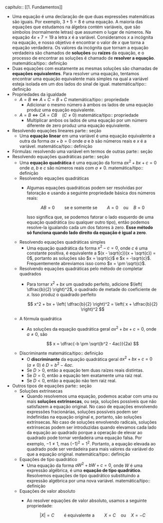capítulo:: [[1. Fundamentos]]

- Uma equação é uma declaração de que duas expressões matemáticas são iguais. Por exemplo, $3 + 5 = 8$ é uma equação. A maioria das equações que estudamos na álgebra contém variáveis, que são símbolos (normalmente letras) que assumem o lugar de números. Na equação $4x + 7 = 19$ a letra $x$ é a variável. Consideramos $x$ a incógnita na equação, e nosso objetivo é encontrar o valor de $x$ que torna a equação verdadeira. Os valores da incógnita que tornam a equação verdadeira são chamados de **soluções** ou **raízes** da equação, e o processo de encontrar as soluções é chamado de **resolver a equação**.
  matemática/tipo:: definição
- Duas equações com exatamente as mesmas soluções são chamadas de **equações equivalentes**. Para resolver uma equação, tentamos encontrar uma equação equivalente mais simples na qual a variável esteja isolada em um dos lados do sinal de igual.
  matemática/tipo:: definição
- Propriedades da igualdade
	- $A = B \iff A + C = B + C$
	  matemática/tipo:: propriedade
		- Adicionar o mesmo número à ambos os lados de uma equação produz uma equação equivalente.
	- $A = B \iff CA = CB \quad (C \neq 0)$
	  matemática/tipo:: propriedade
		- Multiplicar ambos os lados de uma equação por um número diferente de zero produz uma equação equivalente.
- Resolvendo equações lineares
  parte:: seção
	- Uma **equação linear** em uma variável é uma equação equivalente a outra da forma $ax + b = 0$ onde $a$ e $b$ são números reais e $x$ é a variável.
	  matemática/tipo:: definição
- Fórmulas: resolvendo uma variável em termos de outras
  parte:: seção
- Resolvendo equações quadráticas
  parte:: seção
	- Uma **equação quadrática** é uma equação da forma $ax^2 + bx + c = 0$ onde $a$, $b$ e $c$ são números reais com $a \neq 0$.
	  matemática/tipo:: definição
	- Resolvendo equações quadráticas
		- Algumas equações quadráticas podem ser resolvidas por fatoração e usando a seguinte propriedade básica dos números reais:
		  
		  $$
		  AB = 0 \qquad \text{se e somente se} \qquad A = 0 \quad \text{ou} \quad B = 0
		  $$
		  
		  Isso significa que, se podemos fatorar o lado esquerdo de uma equação quadrática (ou qualquer outro tipo), então podemos resolve-la igualando cada um dos fatores à zero. **Esse método só funciona quando lado direito da equação é igual a zero**.
	- Resolvendo equações quadráticas simples
		- Uma equação quadrática da forma $x^2 - c = 0$, onde $c$ é uma constante positiva, é equivalente a $(x - \sqrt{c})(x + \sqrt{c}) = 0$, portanto as soluções são $x = \sqrt{c}$ e $x = -\sqrt{c}$. Frequentemente abreviamos isso como $x = \pm \sqrt{c}$.
	- Resolvendo equações quadráticas pelo método de completar quadrados
		- Para tornar $x^2 + bx$ um quadrado perfeito, adicione $\left( \dfrac{b}{2} \right)^2$, o quadrado de metade do coeficiente de $x$. Isso produz o quadrado perfeito
		  
		  $$
		  x^2 + bx + \left( \dfrac{b}{2} \right)^2 = \left( x + \dfrac{b}{2} \right)^2
		  $$
	- A fórmula quadrática
		- As soluções da equação quadrática geral $ax^2 + bx + c = 0$, onde $a \neq 0$, são
		  
		  $$
		  x = \dfrac{-b \pm \sqrt{b^2 - 4ac}}{2a}
		  $$
	- Discriminante
	  matemática/tipo:: definição
		- O **discriminante** da equação quadrática geral $ax^2 + bx + c = 0 \enspace (a \neq 0)$ é $D = b^2 - 4ac$.
		- Se $D > 0$, então a equação tem duas raízes reais distintas.
		- Se $D = 0$, então a equação tem exatamente uma raiz real.
		- Se $D < 0$, então a equação não tem raiz real.
- Outros tipos de equações
  parte:: seção
	- Soluções extrínsecas
		- Quando resolvemos uma equação, podemos acabar com uma ou mais **soluções extrínsecas**, ou seja, soluções possíveis que não satisfazem a equação original. No caso de equações envolvendo expressões fracionárias, soluções possíveis podem ser indefinidas na equação original e, portanto, são soluções extrínsecas. No caso de soluções envolvendo radicais, soluções extrínsecas podem ser introduzidas quando elevamos cada lado da equação ao quadrado porque a operação de elevar ao quadrado pode tornar verdadeira uma equação falsa. Por exemplo, $-1 \neq 1$, mas $(-1)^2 = 1^2$. Portanto, a equação elevada ao quadrado pode ser verdadeira para mais valores da variável do que a equação original.
		  matemática/tipo:: definição
	- Equações de tipo quadrático
		- Uma equação da forma $aW^2 + bW + c = 0$, onde $W$ é uma expressão algébrica, é uma **equação de tipo quadrático**. Resolvemos equações de tipo quadrático substituindo a expressão algébrica por uma nova variável.
		  matemática/tipo:: definição
	- Equações de valor absoluto
		- Ao resolver equações de valor absoluto, usamos a seguinte propriedade:
		  
		  $$
		  \lvert X \rvert = C \qquad \text{é equivalente a} \qquad X = C \quad \text{ou} \quad X = -C
		  $$